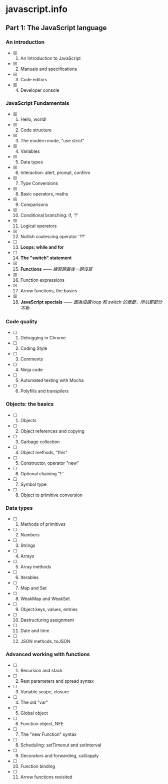 # javascript.info

## Part 1: The JavaScript language

### An introduction

- [x] 1.  An Introduction to JavaScript
- [x] 2.  Manuals and specifications
- [x] 3.  Code editors
- [x] 4.  Developer console

### JavaScript Fundamentals

- [x] 1.  Hello, world!
- [x] 2.  Code structure
- [x] 3.  The modern mode, "use strict"
- [x] 4.  Variables
- [x] 5.  Data types
- [x] 6.  Interaction: alert, prompt, confirm
- [x] 7.  Type Conversions
- [x] 8.  Basic operators, maths
- [x] 9.  Comparisons
- [x] 10. Conditional branching: if, '?'
- [x] 11. Logical operators
- [x] 12. Nullish coalescing operator '??'
- [ ] 13. **Loops: while and for**
- [ ] 14. **The "switch" statement**
- [x] 15. **Functions**   *—— 練習題最後一題沒寫*
- [x] 16. Function expressions
- [x] 17. Arrow functions, the basics
- [x] 18. **JavaScript specials**   *—— 因為沒讀 loop 和 switch 的章節，所以那部分不熟*

### Code quality

- [ ] 1.  Debugging in Chrome
- [ ] 2.  Coding Style
- [ ] 3.  Comments
- [ ] 4.  Ninja code
- [ ] 5.  Automated testing with Mocha
- [ ] 6.  Polyfills and transpilers

### Objects: the basics

- [ ] 1.  Objects
- [ ] 2.  Object references and copying
- [ ] 3.  Garbage collection
- [ ] 4.  Object methods, "this"
- [ ] 5.  Constructor, operator "new"
- [ ] 6.  Optional chaining '?.'
- [ ] 7.  Symbol type
- [ ] 8.  Object to primitive conversion

### Data types

- [ ] 1.  Methods of primitives
- [ ] 2.  Numbers
- [ ] 3.  Strings
- [ ] 4.  Arrays
- [ ] 5.  Array methods
- [ ] 6.  Iterables
- [ ] 7.  Map and Set
- [ ] 8.  WeakMap and WeakSet
- [ ] 9.  Object.keys, values, entries
- [ ] 10. Destructuring assignment
- [ ] 11. Date and time
- [ ] 12. JSON methods, toJSON

### Advanced working with functions

- [ ] 1.  Recursion and stack
- [ ] 2.  Rest parameters and spread syntax
- [ ] 3.  Variable scope, closure
- [ ] 4.  The old "var"
- [ ] 5.  Global object
- [ ] 6.  Function object, NFE
- [ ] 7.  The "new Function" syntax
- [ ] 8.  Scheduling: setTimeout and setInterval
- [ ] 9.  Decorators and forwarding, call/apply
- [ ] 10. Function binding
- [ ] 11. Arrow functions revisited
